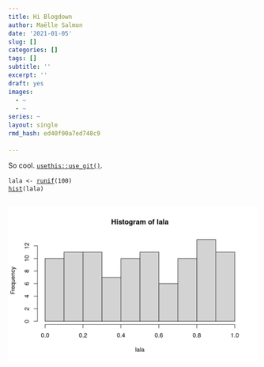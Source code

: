 ```yaml
---
title: Hi Blogdown
author: Maëlle Salmon
date: '2021-01-05'
slug: []
categories: []
tags: []
subtitle: ''
excerpt: ''
draft: yes
images:
  - ~
  - ~
series: ~
layout: single
rmd_hash: ed40f00a7ed748c9

---
```


So cool. [`usethis::use_git()`](https://usethis.r-lib.org/reference/use_git.html).

<div class="highlight">

<pre class='chroma'><code class='language-r' data-lang='r'><span class='nv'>lala</span> <span class='o'>&lt;-</span> <span class='nf'><a href='https://rdrr.io/r/stats/Uniform.html'>runif</a></span><span class='o'>(</span><span class='m'>100</span><span class='o'>)</span>
<span class='nf'><a href='https://rdrr.io/r/graphics/hist.html'>hist</a></span><span class='o'>(</span><span class='nv'>lala</span><span class='o'>)</span>

</code></pre>
<img src="unnamed-chunk-1-1.png" width="700px" style="display: block; margin: auto;" />

</div>

